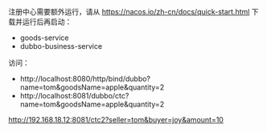 注册中心需要额外运行，请从 https://nacos.io/zh-cn/docs/quick-start.html 下载并运行后再启动：
- goods-service
- dubbo-business-service

访问：
- http://localhost:8080/http/bind/dubbo?name=tom&goodsName=apple&quantity=2
- http://localhost:8081/dubbo/ctc?name=tom&goodsName=apple&quantity=2

http://192.168.18.12:8081/ctc2?seller=tom&buyer=joy&amount=10